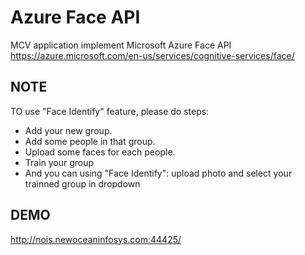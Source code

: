 # Azure Face API
MCV application implement Microsoft Azure Face API
https://azure.microsoft.com/en-us/services/cognitive-services/face/

## NOTE
TO use "Face Identify" feature, please do steps:
   - Add your new group.
   - Add some people in that group.
   - Upload some faces for each people.
   - Train your group
   - And you can using "Face Identify": upload photo and select your trainned group in dropdown
   
## DEMO
http://nois.newoceaninfosys.com:44425/